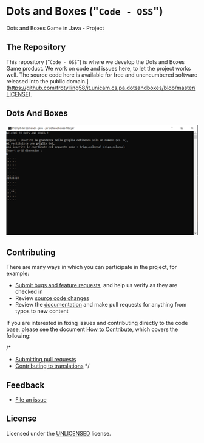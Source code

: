 # Dots and Boxes ("`Code - OSS`")
Dots and Boxes Game in Java - Project


## The Repository

This repository ("`Code - OSS`") is where we  develop the Dots and Boxes Game product. We work on code and issues here, to let the project works well. The source code here is available for free and unencumbered software released into the public domain.](https://github.com/frotylling58/it.unicam.cs.pa.dotsandboxes/blob/master/LICENSE).

## Dots And Boxes

<p align="center">
  <img alt="Dots and Boxes Game in action" src="https://raw.githubusercontent.com/frotylling58/it.unicam.cs.pa.dotsandboxes/master/dots.PNG">
</p>


## Contributing

There are many ways in which you can participate in the project, for example:

* [Submit bugs and feature requests](https://github.com/frotylling58/it.unicam.cs.pa.dotsandboxes/issues), and help us verify as they are checked in
* Review [source code changes](https://github.com/frotylling58/it.unicam.cs.pa.dotsandboxes/pulls)
* Review the [documentation](https://github.com/frotylling58/it.unicam.cs.pa.dotsandboxes/wiki) and make pull requests for anything from typos to new content

If you are interested in fixing issues and contributing directly to the code base,
please see the document [How to Contribute](https://github.com/frotylling58/it.unicam.cs.pa.dotsandboxes/wiki), which covers the following:

/*
* [Submitting pull requests](https://github.com/frotylling58/it.unicam.cs.pa.dotsandboxes/pulls)
* [Contributing to translations](https://github.com/frotylling58/it.unicam.cs.pa.dotsandboxes/pulls)
*/

## Feedback

* [File an issue](https://github.com/frotylling58/it.unicam.cs.pa.dotsandboxes/issues)


## License


Licensed under the [UNLICENSED](LICENSE.txt) license.
